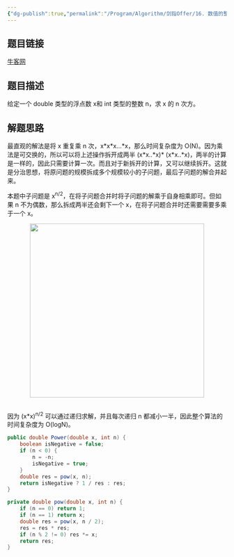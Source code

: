 ```yaml
---
{"dg-publish":true,"permalink":"/Program/Algorithm/剑指Offer/16. 数值的整数次方/","noteIcon":""}
---
```



## 题目链接

[牛客网](https://www.nowcoder.com/practice/1a834e5e3e1a4b7ba251417554e07c00?tpId=13&tqId=11165&tPage=1&rp=1&ru=/ta/coding-interviews&qru=/ta/coding-interviews/question-ranking&from=cyc_github)

## 题目描述

给定一个 double 类型的浮点数 x和 int 类型的整数 n，求 x 的 n 次方。

## 解题思路

<!-- <div align="center"><img src="https://latex.codecogs.com/gif.latex?x^n=\left\{\begin{array}{rcl}x^{n/2}*x^{n/2}&&{n\%2=0}\\x*(x^{n/2}*x^{n/2})&&{n\%2=1}\end{array}\right." class="mathjax-pic"/></div> <br>  -->

最直观的解法是将 x 重复乘 n 次，x\*x\*x...\*x，那么时间复杂度为 O(N)。因为乘法是可交换的，所以可以将上述操作拆开成两半 (x\*x..\*x)\* (x\*x..\*x)，两半的计算是一样的，因此只需要计算一次。而且对于新拆开的计算，又可以继续拆开。这就是分治思想，将原问题的规模拆成多个规模较小的子问题，最后子问题的解合并起来。

本题中子问题是 x<sup>n/2</sup>，在将子问题合并时将子问题的解乘于自身相乘即可。但如果 n 不为偶数，那么拆成两半还会剩下一个 x，在将子问题合并时还需要需要多乘于一个 x。



<div align="center"> <img src="https://cs-notes-1256109796.cos.ap-guangzhou.myqcloud.com/image-20201105012506187.png" width="400px"> </div><br>


因为 (x\*x)<sup>n/2</sup> 可以通过递归求解，并且每次递归 n 都减小一半，因此整个算法的时间复杂度为 O(logN)。

```java
public double Power(double x, int n) {
    boolean isNegative = false;
    if (n < 0) {
        n = -n;
        isNegative = true;
    }
    double res = pow(x, n);
    return isNegative ? 1 / res : res;
}

private double pow(double x, int n) {
    if (n == 0) return 1;
    if (n == 1) return x;
    double res = pow(x, n / 2);
    res = res * res;
    if (n % 2 != 0) res *= x;
    return res;
}
```

